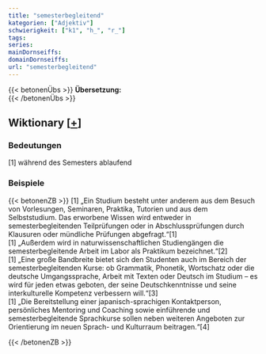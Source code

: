 ```yaml
---
title: "semesterbegleitend"
kategorien: ["Adjektiv"]
schwierigkeit: ["k1", "h_", "r_"]
tags:
series:
mainDornseiffs:
domainDornseiffs:
url: "semesterbegleitend"
---
```


{{< betonenÜbs >}}
**Übersetzung:**  
{{< /betonenÜbs >}}

## Wiktionary [[+](https://de.wiktionary.org/wiki/semesterbegleitend)]

### Bedeutungen
[1] während des Semesters ablaufend  

### Beispiele
{{< betonenZB >}}
[1] „Ein Studium besteht unter anderem aus dem Besuch von Vorlesungen, Seminaren, Praktika, Tutorien und aus dem Selbststudium. Das erworbene Wissen wird entweder in semesterbegleitenden Teilprüfungen oder in Abschlussprüfungen durch Klausuren oder mündliche Prüfungen abgefragt.“[1]  
[1] „Außerdem wird in naturwissenschaftlichen Studiengängen die semesterbegleitende Arbeit im Labor als Praktikum bezeichnet.“[2]  
[1] „Eine große Bandbreite bietet sich den Studenten auch im Bereich der semesterbegleitenden Kurse: ob Grammatik, Phonetik, Wortschatz oder die deutsche Umgangssprache, Arbeit mit Texten oder Deutsch im Studium – es wird für jeden etwas geboten, der seine Deutschkenntnisse und seine interkulturelle Kompetenz verbessern will.“[3]  
[1] „Die Bereitstellung einer japanisch-sprachigen Kontaktperson, persönliches Mentoring und Coaching sowie einführende und semesterbegleitende Sprachkurse sollen neben weiteren Angeboten zur Orientierung im neuen Sprach- und Kulturraum beitragen.“[4]  

{{< /betonenZB >}}

